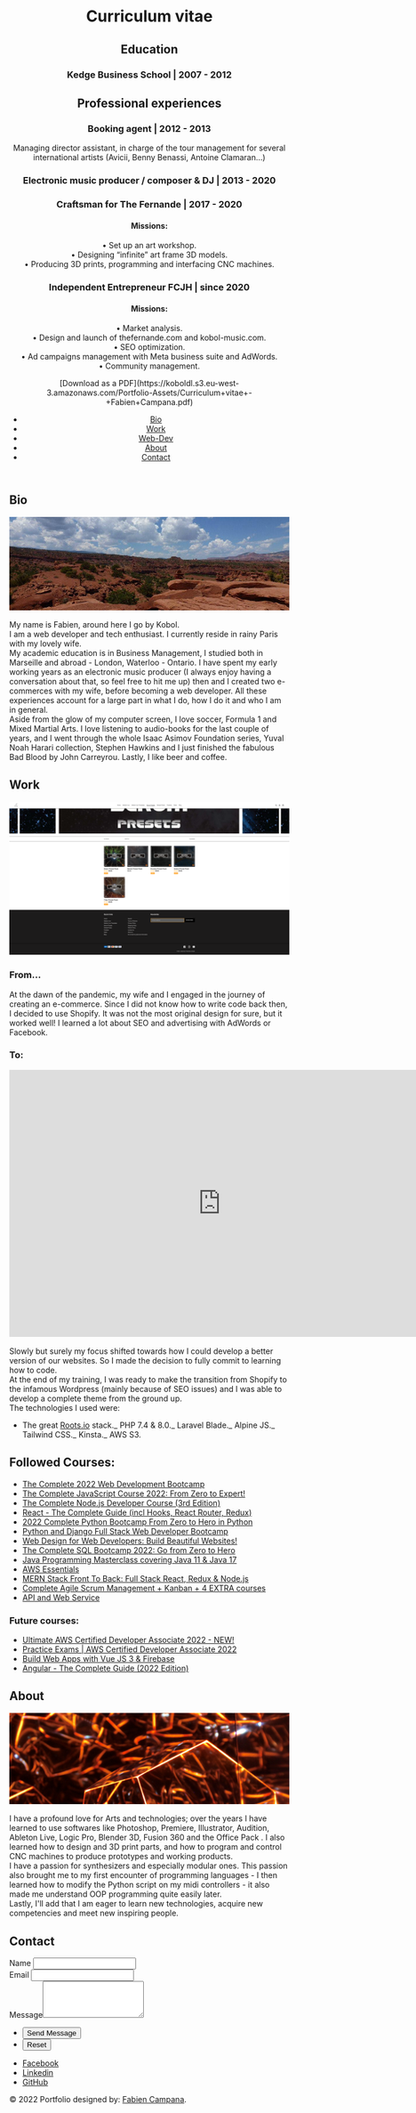 <div id="wrapper">

<header id="header">

<div class="content">

<div class="inner scroll">

# Curriculum vitae

## Education

### Kedge Business School | 2007 - 2012

## Professional experiences

### Booking agent | 2012 - 2013

<div>Managing director assistant, in charge of the tour management for several international artists  
(Avicii, Benny Benassi, Antoine Clamaran...)</div>

### Electronic music producer / composer & DJ | 2013 - 2020

### Craftsman for The Fernande | 2017 - 2020

<div>

#### Missions:

<span>• Set up an art workshop.</span>  
<span>• Designing “infinite” art frame 3D models.</span>  
<span>• Producing 3D prints, programming and interfacing CNC machines.</span></div>

### Independent Entrepreneur FCJH | since 2020

<div>

#### Missions:

<span>• Market analysis.</span>  
<span>• Design and launch of thefernande.com and kobol-music.com.</span>  
<span>• SEO optimization.</span>  
<span>• Ad campaigns management with Meta business suite and AdWords.</span>  
<span>• Community management.</span></div>

<div class="pdf">[Download as a PDF](https://koboldl.s3.eu-west-3.amazonaws.com/Portfolio-Assets/Curriculum+vitae+-+Fabien+Campana.pdf)</div>

</div>

</div>

<nav>

- [Bio](#bio)
- [Work](#work)
- [Web-Dev](#webdev)
- [About](#about)
- [Contact](#contact)

</nav>

</header>

<div id="main">

<article id="bio">

## Bio

<span class="image main">![](images/Cannyonlands2.png)</span>

My name is Fabien, around here I go by Kobol.  
I am a web developer and tech enthusiast. I currently reside in rainy Paris with my lovely wife.  
My academic education is in Business Management, I studied both in Marseille and abroad - London, Waterloo - Ontario. I have spent my early working years as an electronic music producer (I always enjoy having a conversation about that, so feel free to hit me up) then and I created two e-commerces with my wife, before becoming a web developer. All these experiences account for a large part in what I do, how I do it and who I am in general.  
Aside from the glow of my computer screen, I love soccer, Formula 1 and Mixed Martial Arts. I love listening to audio-books for the last couple of years, and I went through the whole Isaac Asimov Foundation series, Yuval Noah Harari collection, Stephen Hawkins and I just finished the fabulous Bad Blood by John Carreyrou. Lastly, I like beer and coffee.

</article>

<article id="work">

## Work

<span class="image main">![](images/ShopifyUI.png)</span>

### From...

At the dawn of the pandemic, my wife and I engaged in the journey of creating an e-commerce. Since I did not know how to write code back then, I decided to use Shopify. It was not the most original design for sure, but it worked well! I learned a lot about SEO and advertising with AdWords or Facebook.

### To:

<iframe width="760" height="480" src="https://staging-kobolmusic.kinsta.cloud/" frameborder="0"></iframe>

Slowly but surely my focus shifted towards how I could develop a better version of our websites. So I made the decision to fully commit to learning how to code.  
At the end of my training, I was ready to make the transition from Shopify to the infamous Wordpress (mainly because of SEO issues) and I was able to develop a complete theme from the ground up.  
The technologies I used were:

- The great [Roots.io](https://roots.io/) stack._ PHP 7.4 & 8.0._ Laravel Blade._ Alpine JS._ Tailwind CSS._ Kinsta._ AWS S3.</article>

<article id="webdev">

## Followed Courses:

- [The Complete 2022 Web Development Bootcamp](https://www.udemy.com/course/the-complete-web-development-bootcamp/)
- [The Complete JavaScript Course 2022: From Zero to Expert!](https://www.udemy.com/course/the-complete-javascript-course/)
- [The Complete Node.js Developer Course (3rd Edition)](https://www.udemy.com/course/the-complete-nodejs-developer-course-2/)
- [React - The Complete Guide (incl Hooks, React Router, Redux)](https://www.udemy.com/course/react-the-complete-guide-incl-redux/)
- [2022 Complete Python Bootcamp From Zero to Hero in Python](https://www.udemy.com/course/complete-python-bootcamp/)
- [Python and Django Full Stack Web Developer Bootcamp](https://www.udemy.com/course/python-and-django-full-stack-web-developer-bootcamp/)
- [Web Design for Web Developers: Build Beautiful Websites!](hhttps://www.udemy.com/course/web-design-secrets/)
- [The Complete SQL Bootcamp 2022: Go from Zero to Hero](https://www.udemy.com/course/the-complete-sql-bootcamp/)
- [Java Programming Masterclass covering Java 11 & Java 17](https://www.udemy.com/course/java-the-complete-java-developer-course/)
- [AWS Essentials](https://www.udemy.com/course/aws-essentials-z/)
- [MERN Stack Front To Back: Full Stack React, Redux & Node.js](https://www.udemy.com/course/mern-stack-front-to-back/)
- [Complete Agile Scrum Management + Kanban + 4 EXTRA courses](https://www.udemy.com/course/agile-management-scrum-complete/)
- [API and Web Service](https://www.udemy.com/course/api-and-web-service-introduction/)

### Future courses:

- [Ultimate AWS Certified Developer Associate 2022 - NEW!](https://www.udemy.com/course/aws-certified-developer-associate-dva-c01/)
- [Practice Exams | AWS Certified Developer Associate 2022](https://www.udemy.com/course/aws-certified-developer-associate-practice-tests-dva-c01/)
- [Build Web Apps with Vue JS 3 & Firebase](https://www.udemy.com/course/build-web-apps-with-vuejs-firebase/)
- [Angular - The Complete Guide (2022 Edition)](https://www.udemy.com/course/the-complete-guide-to-angular-2/)

</article>

<article id="about">

## About

<span class="image main">![](images/Cube3.png)</span>

I have a profound love for Arts and technologies; over the years I have learned to use softwares like Photoshop, Premiere, Illustrator, Audition, Ableton Live, Logic Pro, Blender 3D, Fusion 360 and the Office Pack . I also learned how to design and 3D print parts, and how to program and control CNC machines to produce prototypes and working products.  
I have a passion for synthesizers and especially modular ones. This passion also brought me to my first encounter of programming languages - I then learned how to modify the Python script on my midi controllers - it also made me understand OOP programming quite easily later.  
Lastly, I'll add that I am eager to learn new technologies, acquire new competencies and meet new inspiring people.

</article>

<article id="contact">

## Contact

<form method="post" action="#">

<div class="fields">

<div class="field half"><label for="name">Name</label> <input type="text" name="name" id="name"></div>

<div class="field half"><label for="email">Email</label> <input type="text" name="email" id="email"></div>

<div class="field"><label for="message">Message</label><textarea name="message" id="message" rows="4"></textarea></div>

</div>

- <input type="submit" value="Send Message" class="primary">
- <input type="reset" value="Reset">

</form>

- [<span class="label">Facebook</span>](https://www.facebook.com/fabiencampana/)
- [<span class="label">Linkedin</span>](https://www.linkedin.com/in/fabien-campana-a01652220)
- [<span class="label">GitHub</span>](https://github.com/Kobol909/)

</article>

</div>

<footer id="footer">

© 2022 Portfolio designed by: [Fabien Campana](https://github.com/Kobol909/).

</footer>

</div>
